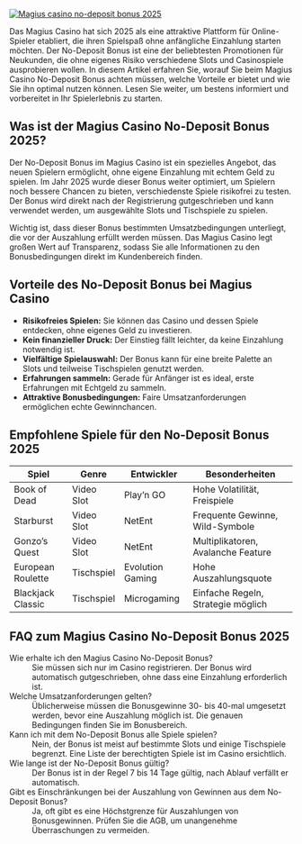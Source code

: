 [![Magius casino no-deposit bonus 2025](https://123-caf.pages.dev/gitsignup.png)](https://vrmoo.ru/Bt82HjjY)

<p>Das Magius Casino hat sich 2025 als eine attraktive Plattform für Online-Spieler etabliert, die ihren Spielspaß ohne anfängliche Einzahlung starten möchten. Der No-Deposit Bonus ist eine der beliebtesten Promotionen für Neukunden, die ohne eigenes Risiko verschiedene Slots und Casinospiele ausprobieren wollen. In diesem Artikel erfahren Sie, worauf Sie beim Magius Casino No-Deposit Bonus achten müssen, welche Vorteile er bietet und wie Sie ihn optimal nutzen können. Lesen Sie weiter, um bestens informiert und vorbereitet in Ihr Spielerlebnis zu starten.</p>  <h2>Was ist der Magius Casino No-Deposit Bonus 2025?</h2> <p>Der No-Deposit Bonus im Magius Casino ist ein spezielles Angebot, das neuen Spielern ermöglicht, ohne eigene Einzahlung mit echtem Geld zu spielen. Im Jahr 2025 wurde dieser Bonus weiter optimiert, um Spielern noch bessere Chancen zu bieten, verschiedenste Spiele risikofrei zu testen. Der Bonus wird direkt nach der Registrierung gutgeschrieben und kann verwendet werden, um ausgewählte Slots und Tischspiele zu spielen.</p> <p>Wichtig ist, dass dieser Bonus bestimmten Umsatzbedingungen unterliegt, die vor der Auszahlung erfüllt werden müssen. Das Magius Casino legt großen Wert auf Transparenz, sodass Sie alle Informationen zu den Bonusbedingungen direkt im Kundenbereich finden.</p>  <h2>Vorteile des No-Deposit Bonus bei Magius Casino</h2> <ul> <li><strong>Risikofreies Spielen:</strong> Sie können das Casino und dessen Spiele entdecken, ohne eigenes Geld zu investieren.</li> <li><strong>Kein finanzieller Druck:</strong> Der Einstieg fällt leichter, da keine Einzahlung notwendig ist.</li> <li><strong>Vielfältige Spielauswahl:</strong> Der Bonus kann für eine breite Palette an Slots und teilweise Tischspielen genutzt werden.</li> <li><strong>Erfahrungen sammeln:</strong> Gerade für Anfänger ist es ideal, erste Erfahrungen mit Echtgeld zu sammeln.</li> <li><strong>Attraktive Bonusbedingungen:</strong> Faire Umsatzanforderungen ermöglichen echte Gewinnchancen.</li> </ul>  <h2>Empfohlene Spiele für den No-Deposit Bonus 2025</h2> <table>   <thead>     <tr>       <th>Spiel</th>       <th>Genre</th>       <th>Entwickler</th>       <th>Besonderheiten</th>     </tr>   </thead>   <tbody>     <tr>       <td>Book of Dead</td>       <td>Video Slot</td>       <td>Play’n GO</td>       <td>Hohe Volatilität, Freispiele</td>     </tr>     <tr>       <td>Starburst</td>       <td>Video Slot</td>       <td>NetEnt</td>       <td>Frequente Gewinne, Wild-Symbole</td>     </tr>     <tr>       <td>Gonzo’s Quest</td>       <td>Video Slot</td>       <td>NetEnt</td>       <td>Multiplikatoren, Avalanche Feature</td>     </tr>     <tr>       <td>European Roulette</td>       <td>Tischspiel</td>       <td>Evolution Gaming</td>       <td>Hohe Auszahlungsquote</td>     </tr>     <tr>       <td>Blackjack Classic</td>       <td>Tischspiel</td>       <td>Microgaming</td>       <td>Einfache Regeln, Strategie möglich</td>     </tr>   </tbody> </table>  <h2>FAQ zum Magius Casino No-Deposit Bonus 2025</h2> <dl>   <dt>Wie erhalte ich den Magius Casino No-Deposit Bonus?</dt>   <dd>Sie müssen sich nur im Casino registrieren. Der Bonus wird automatisch gutgeschrieben, ohne dass eine Einzahlung erforderlich ist.</dd>    <dt>Welche Umsatzanforderungen gelten?</dt>   <dd>Üblicherweise müssen die Bonusgewinne 30- bis 40-mal umgesetzt werden, bevor eine Auszahlung möglich ist. Die genauen Bedingungen finden Sie im Bonusbereich.</dd>    <dt>Kann ich mit dem No-Deposit Bonus alle Spiele spielen?</dt>   <dd>Nein, der Bonus ist meist auf bestimmte Slots und einige Tischspiele begrenzt. Eine Liste der berechtigten Spiele ist im Casino ersichtlich.</dd>    <dt>Wie lange ist der No-Deposit Bonus gültig?</dt>   <dd>Der Bonus ist in der Regel 7 bis 14 Tage gültig, nach Ablauf verfällt er automatisch.</dd>    <dt>Gibt es Einschränkungen bei der Auszahlung von Gewinnen aus dem No-Deposit Bonus?</dt>   <dd>Ja, oft gibt es eine Höchstgrenze für Auszahlungen von Bonusgewinnen. Prüfen Sie die AGB, um unangenehme Überraschungen zu vermeiden.</dd> </dl>